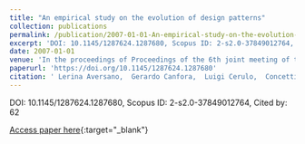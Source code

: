 ```yaml
---
title: "An empirical study on the evolution of design patterns"
collection: publications
permalink: /publication/2007-01-01-An-empirical-study-on-the-evolution-of-design-patterns
excerpt: 'DOI: 10.1145/1287624.1287680, Scopus ID: 2-s2.0-37849012764, Cited by: 62'
date: 2007-01-01
venue: 'In the proceedings of Proceedings of the 6th joint meeting of the European Software Engineering Conference and the ACM SIGSOFT International Symposium on Foundations of Software Engineering, 2007, Dubrovnik, Croatia, September 3-7, 2007'
paperurl: 'https://doi.org/10.1145/1287624.1287680'
citation: ' Lerina Aversano,  Gerardo Canfora,  Luigi Cerulo,  Concettina Grosso,  Massimiliano Di, &quot;An empirical study on the evolution of design patterns.&quot; In the proceedings of Proceedings of the 6th joint meeting of the European Software Engineering Conference and the ACM SIGSOFT International Symposium on Foundations of Software Engineering, 2007, Dubrovnik, Croatia, September 3-7, 2007, 2007.'
---
```

DOI: 10.1145/1287624.1287680, Scopus ID: 2-s2.0-37849012764, Cited by: 62

[Access paper here](https://doi.org/10.1145/1287624.1287680){:target="_blank"}
